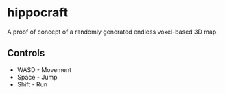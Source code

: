 # hippocraft

A proof of concept of a randomly generated endless voxel-based 3D map.

## Controls
* WASD - Movement
* Space - Jump
* Shift - Run
